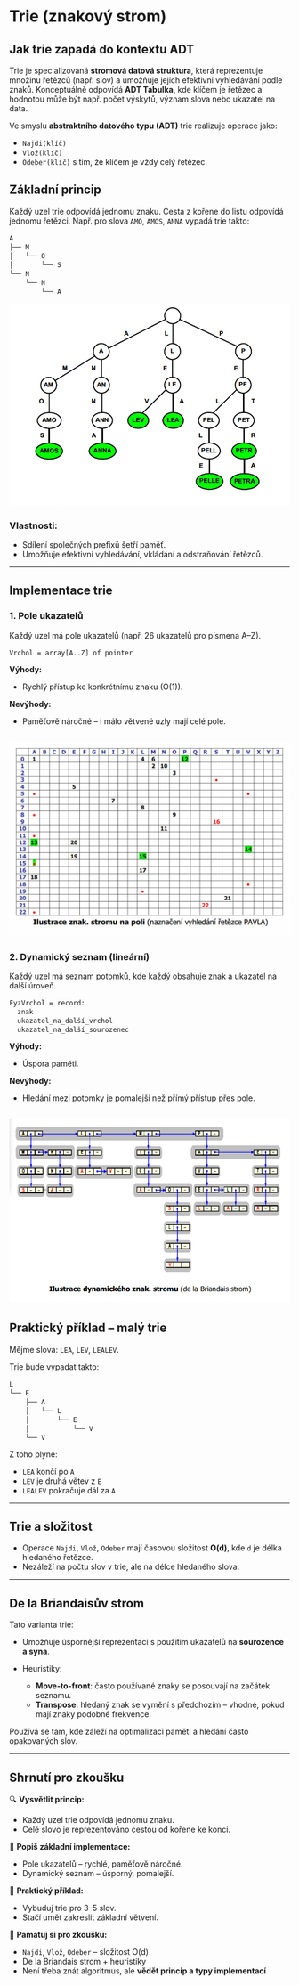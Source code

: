 # Trie (znakový strom)

## Jak trie zapadá do kontextu ADT

Trie je specializovaná **stromová datová struktura**, která reprezentuje množinu řetězců (např. slov) a umožňuje jejich efektivní vyhledávání podle znaků. Konceptuálně odpovídá **ADT Tabulka**, kde klíčem je řetězec a hodnotou může být např. počet výskytů, význam slova nebo ukazatel na data.

Ve smyslu **abstraktního datového typu (ADT)** trie realizuje operace jako:

* `Najdi(klíč)`
* `Vlož(klíč)`
* `Odeber(klíč)`
  s tím, že klíčem je vždy celý řetězec.

## Základní princip

Každý uzel trie odpovídá jednomu znaku. Cesta z kořene do listu odpovídá jednomu řetězci. Např. pro slova `AMO`, `AMOS`, `ANNA` vypadá trie takto:

```
A
├── M
│   └── O
│       └── S
└── N
    └── N
        └── A
```
![alternativní text](./trie.png)
### Vlastnosti:

* Sdílení společných prefixů šetří paměť.
* Umožňuje efektivní vyhledávání, vkládání a odstraňování řetězců.

---

## Implementace trie

### 1. **Pole ukazatelů**

Každý uzel má pole ukazatelů (např. 26 ukazatelů pro písmena A–Z).

```text
Vrchol = array[A..Z] of pointer
```

**Výhody:**

* Rychlý přístup ke konkrétnímu znaku (O(1)).

**Nevýhody:**

* Paměťově náročné – i málo větvené uzly mají celé pole.

![alternativní text](./znak-strom%20na%20poli.png)
---

### 2. **Dynamický seznam (lineární)**

Každý uzel má seznam potomků, kde každý obsahuje znak a ukazatel na další úroveň.

```text
FyzVrchol = record:
  znak
  ukazatel_na_další_vrchol
  ukazatel_na_další_sourozenec
```

**Výhody:**

* Úspora paměti.

**Nevýhody:**

* Hledání mezi potomky je pomalejší než přímý přístup přes pole.

![alternativní text](./dyn-znak-strom.png)
---

## Praktický příklad – malý trie

Mějme slova: `LEA`, `LEV`, `LEALEV`.

Trie bude vypadat takto:

```
L
└── E
    ├── A
    │   └── L
    │       └── E
    │           └── V
    └── V
```

Z toho plyne:

* `LEA` končí po `A`
* `LEV` je druhá větev z `E`
* `LEALEV` pokračuje dál za `A`

---

## Trie a složitost

* Operace `Najdi`, `Vlož`, `Odeber` mají časovou složitost **O(d)**, kde `d` je délka hledaného řetězce.
* Nezáleží na počtu slov v trie, ale na délce hledaného slova.

---

## De la Briandaisův strom

Tato varianta trie:

* Umožňuje úspornější reprezentaci s použitím ukazatelů na **sourozence a syna**.
* Heuristiky:

  * **Move-to-front**: často používané znaky se posouvají na začátek seznamu.
  * **Transpose**: hledaný znak se vymění s předchozím – vhodné, pokud mají znaky podobné frekvence.

Používá se tam, kde záleží na optimalizaci paměti a hledání často opakovaných slov.

---

## Shrnutí pro zkoušku

🔍 **Vysvětlit princip:**

* Každý uzel trie odpovídá jednomu znaku.
* Celé slovo je reprezentováno cestou od kořene ke konci.

🧱 **Popiš základní implementace:**

* Pole ukazatelů – rychlé, paměťově náročné.
* Dynamický seznam – úsporný, pomalejší.

📝 **Praktický příklad:**

* Vybuduj trie pro 3–5 slov.
* Stačí umět zakreslit základní větvení.

🧠 **Pamatuj si pro zkoušku:**

* `Najdi`, `Vlož`, `Odeber` – složitost O(d)
* De la Briandais strom + heuristiky
* Není třeba znát algoritmus, ale **vědět princip a typy implementací**

